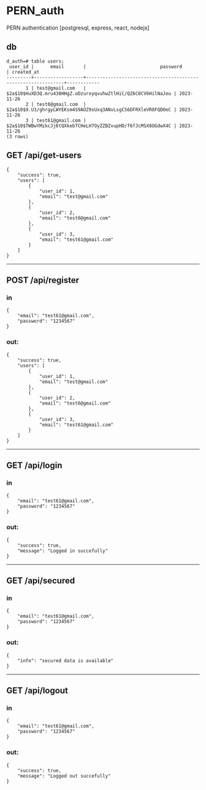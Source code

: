 # PERN_auth
PERN authentication [postgresql, express, react, nodejs]

## db
```
d_auth=# table users;
 user_id |      email       |                           password                           | created_at
---------+------------------+--------------------------------------------------------------+------------
       1 | test@gmail.com   | $2a$10$HuXD3Q.mru438HHgZ.oDzuroyqvuhwZtlHiC/QZ6C0CV6HilNaJeu | 2023-11-26
       2 | test6@gmail.com  | $2a$10$9.U3/ghrgyLWYEKsm4S9AOZ9sUxq3ANvLsgCS6DFRXleVR8FQDOeC | 2023-11-26
       3 | test61@gmail.com | $2a$10$TWBwYMikcJj6tQXkebTCHeLH7OyZZBZvupHD/f6fJcMSX8OGdwX4C | 2023-11-26
(3 rows)
```

## GET /api/get-users
```
{
    "success": true,
    "users": [
        {
            "user_id": 1,
            "email": "test@gmail.com"
        },
        {
            "user_id": 2,
            "email": "test6@gmail.com"
        },
        {
            "user_id": 3,
            "email": "test61@gmail.com"
        }
    ]
}
```
-----------------------------------------------------------------------

## POST /api/register
### in
```
{
    "email": "test61@gmail.com",
    "password": "1234567"
}
```
### out:
```
{
    "success": true,
    "users": [
        {
            "user_id": 1,
            "email": "test@gmail.com"
        },
        {
            "user_id": 2,
            "email": "test6@gmail.com"
        },
        {
            "user_id": 3,
            "email": "test61@gmail.com"
        }
    ]
}
```
-----------------------------------------------------------------------
## GET /api/login
### in
```
{
    "email": "test61@gmail.com",
    "password": "1234567"
}
```
### out:
```
{
    "success": true,
    "message": "Logged in succefully"
}
```
-----------------------------------------------------------------------
## GET /api/secured
### in
```
{
    "email": "test61@gmail.com",
    "password": "1234567"
}
```
### out:
```
{
    "info": "secured data is available"
}
```
-----------------------------------------------------------------------
## GET /api/logout
### in
```
{
    "email": "test61@gmail.com",
    "password": "1234567"
}
```
### out:
```
{
    "success": true,
    "message": "Logged out succefully"
}
```
